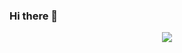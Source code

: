 ### Hi there 👋

<!--
**sean-wade/sean-wade** is a ✨ _special_ ✨ repository because its `README.md` (this file) appears on your GitHub profile.

Here are some ideas to get you started:

- 🔭 I’m currently working on ...
- 🌱 I’m currently learning ...
- 👯 I’m looking to collaborate on ...
- 🤔 I’m looking for help with ...
- 💬 Ask me about ...
- 📫 How to reach me: ...
- 😄 Pronouns: ...
- ⚡ Fun fact: ...
-->


<div align="center"> <img src="[https://metrics.lecoq.io/sun0225SUN?template=classic&config.timezone=Asia%2FShanghai](https://pic4.zhimg.com/80/v2-0de2d6c00515f2bbf48a7e7c7e068df3_720w.webp)https://pic4.zhimg.com/80/v2-0de2d6c00515f2bbf48a7e7c7e068df3_720w.webp"> </div>
